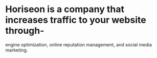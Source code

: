 # Horiseon is a company that increases traffic to your website through-
engine optimization, online reputation management, and social media marketing.

